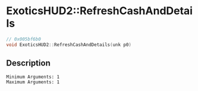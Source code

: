 # ExoticsHUD2::RefreshCashAndDetails
```c
// 0x005bf6b0
void ExoticsHUD2::RefreshCashAndDetails(unk p0)
```
## Description
```
Minimum Arguments: 1
Maximum Arguments: 1
```
